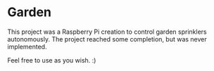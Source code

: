 # Garden

This project was a Raspberry Pi creation to control garden sprinklers autonomously. 
The project reached some completion, but was never implemented.

Feel free to use as you wish. :)
